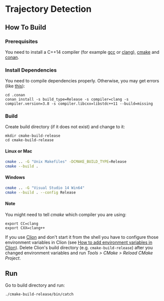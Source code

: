 # Trajectory Detection

## How To Build

### Prerequisites

You need to install a C++14 compiler (for example [gcc][gcc] or [clang][clang]),
[cmake][cmake] and [conan][conan].

[gcc]: https://gcc.gnu.org/
[clang]: http://clang.llvm.org/
[cmake]: https://cmake.org/
[conan]: https://www.conan.io/


### Install Dependencies

You need to compile dependencies properly. Otherwise, you may get errors
(like [this][undefined reference error]):

[undefined reference error]: http://stackoverflow.com/q/41408216/1065654

```
cd .conan
conan install -s build_type=Release -s compiler=clang -s compiler.version=3.8 -s compiler.libcxx=libstdc++11 --build=missing
```

### Build

Create build directory (if it does not exist) and change to it:
```
mkdir cmake-build-release
cd cmake-build-release
```

#### Linux or Mac

```sh
cmake .. -G "Unix Makefiles" -DCMAKE_BUILD_TYPE=Release
cmake --build .
```

#### Windows

```sh
cmake .. -G "Visual Studio 14 Win64"
cmake --build . --config Release
```


#### Note

You might need to tell *cmake* which compiler you are using:

```
export CC=clang
export CXX=clang++
```

If you use [Clion][Clion] and don't start it from
the shell you have to configure those environment variables in Clion (see
[How to add environment variables in Clion][environment variables in Clion]).
Delete Clion's build directory (e.g. `cmake-build-release`) after you changed
environment variables and run *Tools > CMake > Reload CMake Project*.

[Clion]: https://www.jetbrains.com/clion/
[environment variables in Clion]: http://stackoverflow.com/a/38874446/1065654



## Run

Go to build directory and run:

```sh
./cmake-build-release/bin/catch
```
